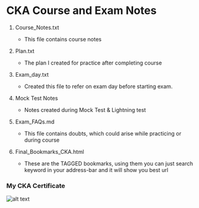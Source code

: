 # CKA Course and Exam Notes

1. Course_Notes.txt
    - This file contains course notes

2. Plan.txt
    - The plan I created for practice after completing course

3. Exam_day.txt
    - Created this file to refer on exam day before starting exam.

4. Mock Test Notes
    - Notes created during Mock Test & Lightning test

5. Exam_FAQs.md
    - This file contains doubts, which could arise while practicing or during course

6. Final_Bookmarks_CKA.html
    - These are the TAGGED bookmarks, using them you can just search keyword in your address-bar and it will show you best url

### My CKA Certificate

![alt text](https://github.com/itinfracode/certifications/blob/main/CKA/CERTIFICATE.JPG)